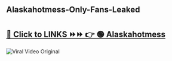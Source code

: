 
 ## Alaskahotmess-Only-Fans-Leaked

# <h2><a href="https://clipsfans.com/Alaskahotmess&ref=git">🔗 Click to LINKS ⏩⏩ 👉 🟢 Alaskahotmess </a></h2>

<a href="https://clipsfans.com/Alaskahotmess&ref=git" rel="nofollow" data-target="animated-image.originalLink"><img src="https://i.ibb.co.com/xMMVF88/686577567.gif" alt="Viral Video Original" style="max-width: 100%; display: inline-block;" data-target="animated-image.originalImage"></a>
